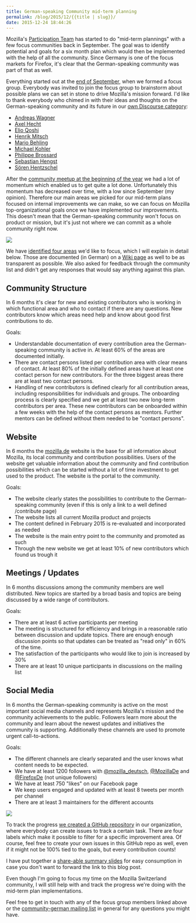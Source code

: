 ```yaml
---
title: German-speaking Community mid-term planning
permalink: /blog/2015/12/{{title | slug}}/
date: 2015-12-24 18:44:26
---
```


Mozilla's [Participation Team](https://wiki.mozilla.org/Participation) has started to do "mid-term plannings" with a few focus communities back in September. The goal was to identify potential and goals for a six month plan which would then be implemented with the help of all the community. Since Germany is one of the focus markets for Firefox, it's clear that the German-speaking community was part of that as well.

<!-- excerpt -->

Everything started out at the [end of September](https://groups.google.com/forum/#!topic/mozilla.community.german/d4RehRw08uo), when we formed a focus group. Everybody was invited to join the focus group to brainstorm about possible plans we can set in stone to drive Mozilla's mission forward. I'd like to thank everybody who chimed in with their ideas and thoughts on the German-speaking community and its future in our [own Discourse category](https://discourse.mozilla-community.org/c/communities/german-vision):

*   [Andreas Wagner](https://mozillians.org/en-US/u/TheOne/)
*   [Axel Hecht](https://mozillians.org/en-US/u/Pike/)
*   [Elio Qoshi](https://mozillians.org/en-US/u/elioqoshi/)
*   [Henrik Mitsch](https://mozillians.org/en-US/u/henx/)
*   [Mario Behling](https://mozillians.org/en-US/u/mb/)
*   [Michael Kohler](https://mozillians.org/en-US/u/mkohler/)
*   [Philippe Brossard](https://mozillians.org/en-US/u/phil982/)
*   [Sebastian Hengst](https://mozillians.org/en-US/u/Archaeopteryx/)
*   [Sören Hentzschel](https://mozillians.org/en-US/u/soeren.hentzschel/)

After the [community meetup at the beginning of the year](https://mkohler.dev/blog/2015/02/treffen-der-deutschsprachigen-mozilla-gemeinschaft-tag-0-(de-en)/) we had a lot of momentum which enabled us to get quite a lot done. Unfortunately this momentum has decreased over time, with a low since September (my opinion). Therefore our main areas we picked for our mid-term plans focused on internal improvements we can make, so we can focus on Mozilla top-organizational goals once we have implemented our improvements. This doesn't mean that the German-speaking community won't focus on product or mission, but it's just not where we can commit as a whole community right now.

![](https://farm1.staticflickr.com/736/22650181676_fa012408d4_z_d.jpg)

We have [identified four areas](https://discourse.mozilla-community.org/t/auswahl-der-ziele/5047/3) we'd like to focus, which I will explain in detail below. Those are documented (in German) on a [Wiki page](https://wiki.mozilla.org/De/2016) as well to be as transparent as possible. We also asked for feedback through the community list and didn't get any responses that would say anything against this plan.

## Community Structure

In 6 months it's clear for new and existing contributors who is working in which functional area and who to contact if there are any questions. New contributors know which areas need help and know about good first contributions to do.

Goals:

*   Understandable documentation of every contribution area the German-speaking community is active in. At least 60% of the areas are documented initially.
*   There are contact persons listed per contribution area with clear means of contact. At least 80% of the initially defined areas have at least one contact person for new contributors. For the three biggest areas there are at least two contact persons.
*   Handling of new contributors is defined clearly for all contribution areas, including responsibilities for individuals and groups. The onboarding process is clearly specified and we get at least two new long-term contributors per area. These new contributors can be onboarded within a few weeks with the help of the contact persons as mentors. Further mentors can be defined without them needed to be "contact persons".

## Website

In 6 months the [mozilla.de](http://www.mozilla.de) website is the base for all information about Mozilla, its local community and contribution possibilities. Users of the website get valuable information about the community and find contribution possibilities which can be started without a lot of time investment to get used to the product. The website is the portal to the community.

Goals:

*   The website clearly states the possibilities to contribute to the German-speaking community (even if this is only a link to a well defined /contribute page)
*   The website lists all current Mozilla product and projects
*   The content defined in February 2015 is re-evaluated and incorporated as needed
*   The website is the main entry point to the community and promoted as such
*   Through the new website we get at least 10% of new contributors which found us trough it

## Meetings / Updates

In 6 months discussions among the community members are well distributed. New topics are started by a broad basis and topics are being discussed by a wide range of contributors.

Goals:

*   There are at least 6 active participants per meeting
*   The meeting is structured for efficiency and brings in a reasonable ratio between discussion and update topics. There are enough enough discussion points so that updates can be treated as "read only" in 60% of the time.
*   The satisfaction of the participants who would like to join is increased by 30%
*   There are at least 10 unique participants in discussions on the mailing list

## Social Media

In 6 months the German-speaking community is active on the most important social media channels and represents Mozilla's mission and the community achievements to the public. Followers learn more about the community and learn about the newest updates and initiatives the community is supporting. Additionally these channels are used to promote urgent call-to-actions.

Goals:

*   The different channels are clearly separated and the user knows what content needs to be expected.
*   We have at least 1200 followers with [@mozilla_deutsch](https://twitter.com/mozilla_deutsch), [@MozillaDe](https://twitter.com/mozillade) and [@FirefoxDe](https://twitter.com/firefoxde) (not unique followers)
*   We have at least 750 "likes" on our Facebook page
*   We keep users engaged and updated with at least 8 tweets per month per channel
*   There are at least 3 maintainers for the different accounts

![](https://farm9.staticflickr.com/8605/16404178707_c37bd448af_z_d.jpg)

To track the progress [we created a GitHub repository](https://github.com/MozillaDE/ziele2016/issues) in our organization, where everybody can create issues to track a certain task. There are four labels which make it possible to filter for a specific improvement area. Of course, feel free to create your own issues in this GitHub repo as well, even if it might not be 100% tied to the goals, but every contribution counts!

I have put together a [share-able summary slides](https://docs.google.com/presentation/d/1v4Lfo4ypGMj2N-oGXbnrpSEt8gOMAFF5bvmdZQx5Ahs/edit?usp=sharing) for easy consumption in case you don't want to forward the link to this blog post.

Even though I'm going to focus my time on the Mozilla Switzerland community, I will still help with and track the progress we're doing with the mid-term plan implementations.

Feel free to get in touch with any of the focus group members linked above or the [community-german mailing list](https://lists.mozilla.org/listinfo/community-german) in general for any questions you might have.

